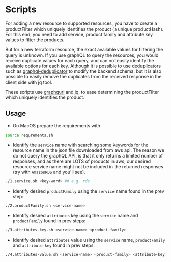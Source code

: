 # Scripts

For adding a new resource to supported resources, you have to create a productFilter which uniquely identifies the product (a unique productHash). For this end, you need to add service, product family and attribute key values to filter the products.

But for a new terraform resource, the exact available values for filtering the query is unknown. If you use graphQL to query the resources, you would receive duplicate values for each query, and can not easily identify the available options for each key. Although it is possible to use deduplicators such as [graphql-deduplicator](https://github.com/gajus/graphql-deduplicator) to modify the backend schema, but it is also possible to easily remove the duplicates from the received response in the client side with jq tool.

These scripts use [graphqurl](https://github.com/hasura/graphqurl) and jq, to ease determining the productFilter which uniquely identifies the product.

## Usage

* On MacOS prepare the requirements with 
```sh
source requrements.sh
```

* Identify the `service` name with searching some keywords for the resource name in the json file downloaded from aws api. The reason we do not query the graphQL API, is that it only returns a limited number of responses, and as there are LOTS of products in aws, our desired resource service name might not be included in the returned responses (try with `AmazonRDS` and you'll see).

```sh
./1.service.sh <key-word> ## e.g. rds
```

* Identify desired `productFamily` using the `service` name found in the prev step:

```sh
./2.productFamily.sh <service-name>
```

* Identify desired `attributes` key using the `service` name and `productFamily` found in prev steps:

```sh
./3.attributes-key.sh <service-name> <product-family>
```

* Identify desired `attributes` value using the `service` name, `productFamily` and `attribute key` found in prev steps:

```sh
./4.attributes-value.sh <service-name> <product-family> <attribute-key>
```

